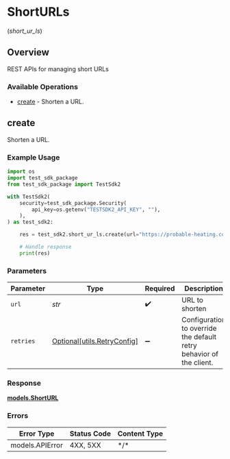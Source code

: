 # ShortURLs
(*short_ur_ls*)

## Overview

REST APIs for managing short URLs

### Available Operations

* [create](#create) - Shorten a URL.

## create

Shorten a URL.

### Example Usage

```python
import os
import test_sdk_package
from test_sdk_package import TestSdk2

with TestSdk2(
    security=test_sdk_package.Security(
        api_key=os.getenv("TESTSDK2_API_KEY", ""),
    ),
) as test_sdk2:

    res = test_sdk2.short_ur_ls.create(url="https://probable-heating.com/")

    # Handle response
    print(res)

```

### Parameters

| Parameter                                                           | Type                                                                | Required                                                            | Description                                                         |
| ------------------------------------------------------------------- | ------------------------------------------------------------------- | ------------------------------------------------------------------- | ------------------------------------------------------------------- |
| `url`                                                               | *str*                                                               | :heavy_check_mark:                                                  | URL to shorten                                                      |
| `retries`                                                           | [Optional[utils.RetryConfig]](../../models/utils/retryconfig.md)    | :heavy_minus_sign:                                                  | Configuration to override the default retry behavior of the client. |

### Response

**[models.ShortURL](../../models/shorturl.md)**

### Errors

| Error Type      | Status Code     | Content Type    |
| --------------- | --------------- | --------------- |
| models.APIError | 4XX, 5XX        | \*/\*           |